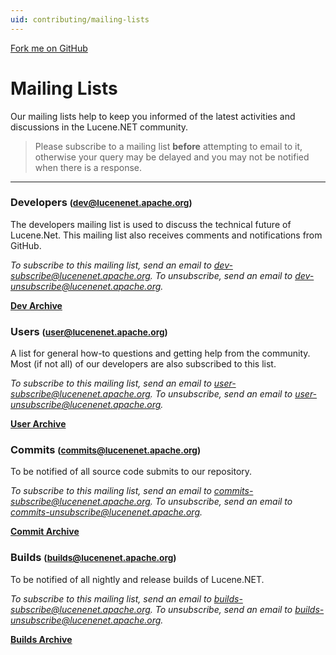 ```yaml
---
uid: contributing/mailing-lists
---
```


<span id="forkongithub"><a href="https://github.com/apache/lucenenet">Fork me on GitHub</a></span>

# Mailing Lists

Our mailing lists help to keep you informed of the latest activities and discussions in the Lucene.NET community.

> Please subscribe to a mailing list **before** attempting to email to it, otherwise your query may be delayed and you may not be notified when there is a response.

---

### Developers <small>(dev@lucenenet.apache.org)</small>

The developers mailing list is used to discuss the technical future of Lucene.Net. This mailing list also receives comments and notifications from GitHub.

_To subscribe to this mailing list, send an email to [dev-subscribe@lucenenet.apache.org](mailto:dev-subscribe@lucenenet.apache.org). To unsubscribe, send an email to [dev-unsubscribe@lucenenet.apache.org](mailto:dev-unsubscribe@lucenenet.apache.org)._

**[Dev Archive](https://lists.apache.org/list.html?dev@lucenenet.apache.org)**

### Users <small>(user@lucenenet.apache.org)</small>

A list for general how-to questions and getting help from the community. Most (if not all) of our developers are also subscribed to this list.

_To subscribe to this mailing list, send an email to [user-subscribe@lucenenet.apache.org](mailto:user-subscribe@lucenenet.apache.org). To unsubscribe, send an email to [user-unsubscribe@lucenenet.apache.org](mailto:user-unsubscribe@lucenenet.apache.org)._

**[User Archive](https://lists.apache.org/list.html?user@lucenenet.apache.org)**

### Commits <small>(commits@lucenenet.apache.org)</small>

To be notified of all source code submits to our repository.

_To subscribe to this mailing list, send an email to [commits-subscribe@lucenenet.apache.org](mailto:commits-subscribe@lucenenet.apache.org). To unsubscribe, send an email to [commits-unsubscribe@lucenenet.apache.org](mailto:commits-unsubscribe@lucenenet.apache.org)._

**[Commit Archive](https://lists.apache.org/list.html?commits@lucenenet.apache.org)**

### Builds <small>(builds@lucenenet.apache.org)</small>

To be notified of all nightly and release builds of Lucene.NET.

_To subscribe to this mailing list, send an email to [builds-subscribe@lucenenet.apache.org](mailto:builds-subscribe@lucenenet.apache.org). To unsubscribe, send an email to [builds-unsubscribe@lucenenet.apache.org](mailto:builds-unsubscribe@lucenenet.apache.org)._

**[Builds Archive](https://lists.apache.org/list.html?builds@lucenenet.apache.org)**
